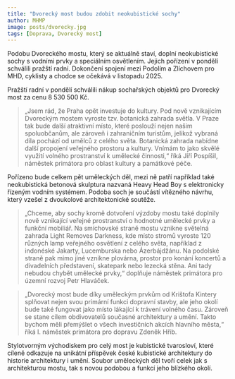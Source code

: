 ```yaml
---
title: "Dvorecký most budou zdobit neokubistické sochy"
author: MHMP
image: posts/dvorecky.jpg
tags: [Doprava, Dvorecký most]
---
```


Podobu Dvoreckého mostu, který se aktuálně staví, doplní neokubistické sochy s vodními prvky a speciálním osvětlením. Jejich pořízení v pondělí schválili pražští radní. Dokončení spojení mezi Podolím a Zlíchovem pro MHD, cyklisty a chodce se očekává v listopadu 2025.

Pražští radní v pondělí schválili nákup sochařských objektů pro Dvorecký most za cenu 8 530 500 Kč. 
> „Jsem rád, že Praha opět investuje do kultury. Pod nově vznikajícím Dvoreckým mostem vyroste tzv. botanická zahrada světla. V Praze tak bude další atraktivní místo, které poslouží nejen našim spoluobčanům, ale zároveň i zahraničním turistům, jelikož vybraná díla pochází od umělců z celého světa. Botanická zahrada nabídne další propojení veřejného prostoru a kultury. Vnímám to jako skvělé využití volného prostranství k umělecké činnosti,“ říká Jiří Pospíšil, náměstek primátora pro oblast kultury a památkové péče.

Pořízeno bude celkem pět uměleckých děl, mezi ně patří například také neokubistická betonová skulptura nazvaná Heavy Head Boy s elektronicky řízeným vodním systémem. Podoba soch je součástí vítězného návrhu, který vzešel z dvoukolové architektonické soutěže. 

> „Chceme, aby sochy kromě dotvoření výzdoby mostu také doplnily nově vznikající veřejné prostranství o hodnotné umělecké prvky a funkční mobiliář. Na smíchovské straně mostu vznikne světelná zahrada Light Removes Darkness, kde místo stromů vyroste 120 různých lamp veřejného osvětlení z celého světa, například z indonéské Jakarty, Lucemburska nebo Ázerbájdžánu. Na podolské straně pak mimo jiné vznikne plovárna, prostor pro konání koncertů a divadelních představení, skatepark nebo lezecká stěna. Ani tady nebudou chybět umělecké prvky,“ doplňuje náměstek primátora pro územní rozvoj Petr Hlaváček.

> „Dvorecký most bude díky uměleckým prvkům od Krištofa Kintery splňovat nejen svou primární funkci dopravní stavby, ale jeho okolí bude také fungovat jako místo lákající k trávení volného času. Zároveň se stane cílem obdivovatelů současné architektury a umění. Takto bychom měli přemýšlet o všech investičních akcích hlavního města,“ říká I. náměstek primátora pro dopravu Zdeněk Hřib.

Stylotvorným východiskem pro celý most je kubistické tvarosloví, které cíleně odkazuje na unikátní příspěvek české kubistické architektury do historie architektury i umění. Soubor uměleckých děl tvoří celek jak s architekturou mostu, tak s novou podobou a funkcí jeho blízkého okolí.
